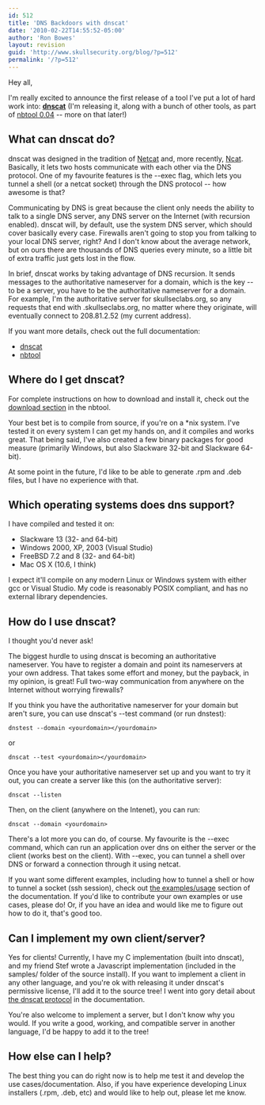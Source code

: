```yaml
---
id: 512
title: 'DNS Backdoors with dnscat'
date: '2010-02-22T14:55:52-05:00'
author: 'Ron Bowes'
layout: revision
guid: 'http://www.skullsecurity.org/blog/?p=512'
permalink: '/?p=512'
---
```


Hey all,

I'm really excited to announce the first release of a tool I've put a lot of hard work into: **[dnscat](/wiki/index.php/dnscat)** (I'm releasing it, along with a bunch of other tools, as part of [nbtool 0.04](/wiki/index.php/nbtool) -- more on that later!)

## What can dnscat do?

dnscat was designed in the tradition of [Netcat](http://netcat.sourceforge.net/) and, more recently, [Ncat](http://nmap.org/ncat). Basically, it lets two hosts communicate with each other via the DNS protocol. One of my favourite features is the --exec flag, which lets you tunnel a shell (or a netcat socket) through the DNS protocol -- how awesome is that?

Communicating by DNS is great because the client only needs the ability to talk to a single DNS server, any DNS server on the Internet (with recursion enabled). dnscat will, by default, use the system DNS server, which should cover basically every case. Firewalls aren't going to stop you from talking to your local DNS server, right? And I don't know about the average network, but on ours there are thousands of DNS queries every minute, so a little bit of extra traffic just gets lost in the flow.

In brief, dnscat works by taking advantage of DNS recursion. It sends messages to the authoritative nameserver for a domain, which is the key -- to be a server, you have to be the authoritative nameserver for a domain. For example, I'm the authoritative server for skullseclabs.org, so any requests that end with .skullseclabs.org, no matter where they originate, will eventually connect to 208.81.2.52 (my current address).

If you want more details, check out the full documentation:

- [dnscat](/wiki/index.php/dnscat)
- [nbtool](/wiki/index.php/nbtool)

## Where do I get dnscat?

For complete instructions on how to download and install it, check out the [download section](/wiki/index.php/Nbtool#Downloads) in the nbtool.

Your best bet is to compile from source, if you're on a \*nix system. I've tested it on every system I can get my hands on, and it compiles and works great. That being said, I've also created a few binary packages for good measure (primarily Windows, but also Slackware 32-bit and Slackware 64-bit).

At some point in the future, I'd like to be able to generate .rpm and .deb files, but I have no experience with that.

## Which operating systems does dns support?

I have compiled and tested it on:

- Slackware 13 (32- and 64-bit)
- Windows 2000, XP, 2003 (Visual Studio)
- FreeBSD 7.2 and 8 (32- and 64-bit)
- Mac OS X (10.6, I think)

I expect it'll compile on any modern Linux or Windows system with either gcc or Visual Studio. My code is reasonably POSIX compliant, and has no external library dependencies.

## How do I use dnscat?

I thought you'd never ask!

The biggest hurdle to using dnscat is becoming an authoritative nameserver. You have to register a domain and point its nameservers at your own address. That takes some effort and money, but the payback, in my opinion, is great! Full two-way communication from anywhere on the Internet without worrying firewalls?

If you think you have the authoritative nameserver for your domain but aren't sure, you can use dnscat's --test command (or run dnstest):

```
dnstest --domain <yourdomain></yourdomain>
```

or

```
dnscat --test <yourdomain></yourdomain>
```

Once you have your authoritative nameserver set up and you want to try it out, you can create a server like this (on the authoritative server):

```
dnscat --listen
```

Then, on the client (anywhere on the Intenet), you can run:

```
dnscat --domain <yourdomain>
```

There's a lot more you can do, of course. My favourite is the --exec command, which can run an application over dns on either the server or the client (works best on the client). With --exec, you can tunnel a shell over DNS or forward a connection through it using netcat.

If you want some different examples, including how to tunnel a shell or how to tunnel a socket (ssh session), check out [the examples/usage](/wiki/index.php/Dnscat#Examples.2Fusage) section of the documentation. If you'd like to contribute your own examples or use cases, please do! Or, if you have an idea and would like me to figure out how to do it, that's good too.

## Can I implement my own client/server?

Yes for clients! Currently, I have my C implementation (built into dnscat), and my friend Stef wrote a Javascript implementation (included in the samples/ folder of the source install). If you want to implement a client in any other language, and you're ok with releasing it under dnscat's permissive license, I'll add it to the source tree! I went into gory detail about [the dnscat protocol](/wiki/index.php/Dnscat#Protocol) in the documentation.

You're also welcome to implement a server, but I don't know why you would. If you write a good, working, and compatible server in another language, I'd be happy to add it to the tree!

## How else can I help?

The best thing you can do right now is to help me test it and develop the use cases/documentation. Also, if you have experience developing Linux installers (.rpm, .deb, etc) and would like to help out, please let me know.